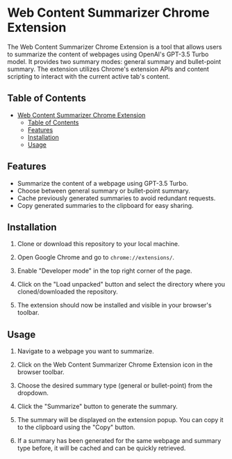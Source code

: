 # Web Content Summarizer Chrome Extension

The Web Content Summarizer Chrome Extension is a tool that allows users to summarize the content of webpages using OpenAI's GPT-3.5 Turbo model. It provides two summary modes: general summary and bullet-point summary. The extension utilizes Chrome's extension APIs and content scripting to interact with the current active tab's content.

## Table of Contents

- [Web Content Summarizer Chrome Extension](#web-content-summarizer-chrome-extension)
  - [Table of Contents](#table-of-contents)
  - [Features](#features)
  - [Installation](#installation)
  - [Usage](#usage)
  
## Features

- Summarize the content of a webpage using GPT-3.5 Turbo.
- Choose between general summary or bullet-point summary.
- Cache previously generated summaries to avoid redundant requests.
- Copy generated summaries to the clipboard for easy sharing.

## Installation

1. Clone or download this repository to your local machine.

2. Open Google Chrome and go to `chrome://extensions/`.

3. Enable "Developer mode" in the top right corner of the page.

4. Click on the "Load unpacked" button and select the directory where you cloned/downloaded the repository.

5. The extension should now be installed and visible in your browser's toolbar.

## Usage

1. Navigate to a webpage you want to summarize.

2. Click on the Web Content Summarizer Chrome Extension icon in the browser toolbar.

3. Choose the desired summary type (general or bullet-point) from the dropdown.

4. Click the "Summarize" button to generate the summary.

5. The summary will be displayed on the extension popup. You can copy it to the clipboard using the "Copy" button.

6. If a summary has been generated for the same webpage and summary type before, it will be cached and can be quickly retrieved.

